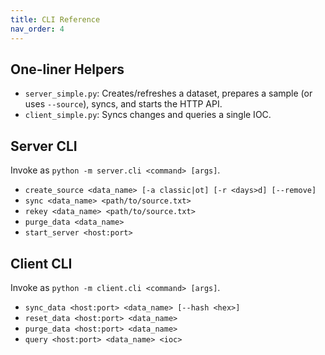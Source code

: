 ```yaml
---
title: CLI Reference
nav_order: 4
---
```


## One-liner Helpers

- `server_simple.py`: Creates/refreshes a dataset, prepares a sample (or uses `--source`), syncs, and starts the HTTP API.
- `client_simple.py`: Syncs changes and queries a single IOC.

## Server CLI

Invoke as `python -m server.cli <command> [args]`.

- `create_source <data_name> [-a classic|ot] [-r <days>d] [--remove]`
- `sync <data_name> <path/to/source.txt>`
- `rekey <data_name> <path/to/source.txt>`
- `purge_data <data_name>`
- `start_server <host:port>`

## Client CLI

Invoke as `python -m client.cli <command> [args]`.

- `sync_data <host:port> <data_name> [--hash <hex>]`
- `reset_data <host:port> <data_name>`
- `purge_data <host:port> <data_name>`
- `query <host:port> <data_name> <ioc>`
